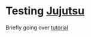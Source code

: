 # Testing [Jujutsu](https://jj-vcs.github.io/jj/latest/)

Briefly going over [tutorial](https://steveklabnik.github.io/jujutsu-tutorial/introduction/introduction.html)
